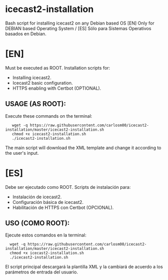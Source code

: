 # icecast2-installation
Bash script for installing icecast2 on any Debian based OS
[EN] Only for DEBIAN based Operating System / [ES] Sólo para Sistemas Operativos basados en Debian.
# [EN] 
Must be executed as ROOT. Installation scripts for:
  - Installing icecast2.
  - Icecast2 basic configuration.
  - HTTPS enabling with Certbot (OPTIONAL).
  
## USAGE (AS ROOT):
Execute these commands on the terminal:

```
   wget -q https://raw.githubusercontent.com/carlosm00/icecast2-installation/master/icecast2-installation.sh
   chmod +x icecast2-installation.sh
   ./icecast2-installation.sh
```
  The main script will download the XML template and change it according to the user's input.

# [ES]
Debe ser ejecutado como ROOT. Scripts de instalación para:
  - Instalación de icecast2.
  - Configuración básica de icecast2.
  - Habilitación de HTTPS con Certbot (OPCIONAL).
  
## USO (COMO ROOT):
Ejecute estos comandos en la terminal:
```
  wget -q https://raw.githubusercontent.com/carlosm00/icecast2-installation/master/icecast2-installation.sh
  chmod +x icecast2-installation.sh
  ./icecast2-installation.sh
```
  El script principal descargará la plantilla XML y la cambiará de acuerdo a los parámetros de entrada del usuario.
